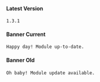 #### Latest Version

```
1.3.1
```

#### Banner Current

```
Happy day! Module up-to-date. 
```

#### Banner Old

```
Oh baby! Module update available.
```
